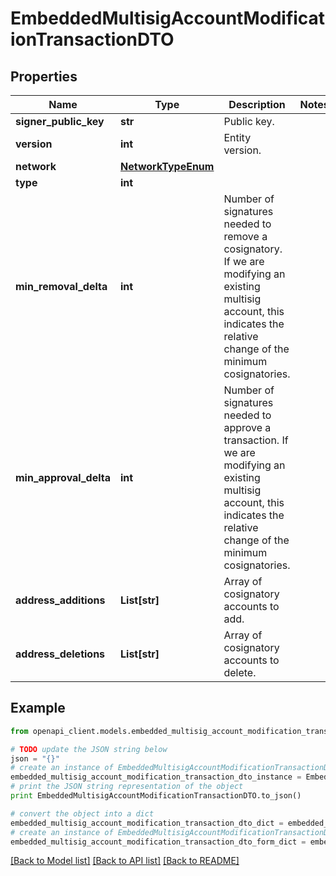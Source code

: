 # EmbeddedMultisigAccountModificationTransactionDTO


## Properties

Name | Type | Description | Notes
------------ | ------------- | ------------- | -------------
**signer_public_key** | **str** | Public key. | 
**version** | **int** | Entity version. | 
**network** | [**NetworkTypeEnum**](NetworkTypeEnum.md) |  | 
**type** | **int** |  | 
**min_removal_delta** | **int** | Number of signatures needed to remove a cosignatory. If we are modifying an existing multisig account, this indicates the relative change of the minimum cosignatories.  | 
**min_approval_delta** | **int** | Number of signatures needed to approve a transaction. If we are modifying an existing multisig account, this indicates the relative change of the minimum cosignatories.  | 
**address_additions** | **List[str]** | Array of cosignatory accounts to add. | 
**address_deletions** | **List[str]** | Array of cosignatory accounts to delete. | 

## Example

```python
from openapi_client.models.embedded_multisig_account_modification_transaction_dto import EmbeddedMultisigAccountModificationTransactionDTO

# TODO update the JSON string below
json = "{}"
# create an instance of EmbeddedMultisigAccountModificationTransactionDTO from a JSON string
embedded_multisig_account_modification_transaction_dto_instance = EmbeddedMultisigAccountModificationTransactionDTO.from_json(json)
# print the JSON string representation of the object
print EmbeddedMultisigAccountModificationTransactionDTO.to_json()

# convert the object into a dict
embedded_multisig_account_modification_transaction_dto_dict = embedded_multisig_account_modification_transaction_dto_instance.to_dict()
# create an instance of EmbeddedMultisigAccountModificationTransactionDTO from a dict
embedded_multisig_account_modification_transaction_dto_form_dict = embedded_multisig_account_modification_transaction_dto.from_dict(embedded_multisig_account_modification_transaction_dto_dict)
```
[[Back to Model list]](../README.md#documentation-for-models) [[Back to API list]](../README.md#documentation-for-api-endpoints) [[Back to README]](../README.md)



